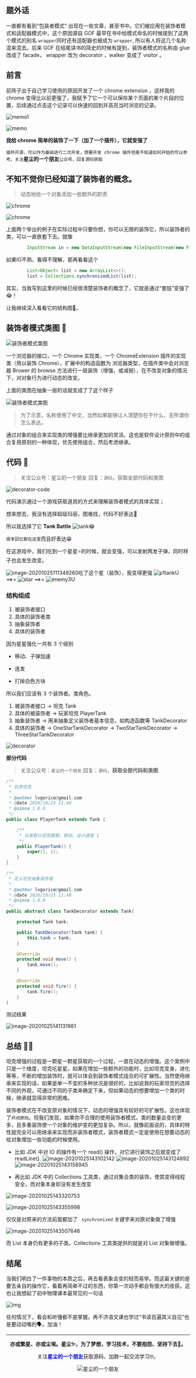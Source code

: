 ## 题外话

一直都有看到“包装者模式“ 出现在一些文章，甚至书中。它们被应用在装饰者模式和适配器模式中，这个原因源自 GOF 最早在书中给模式命名的时候提到了这两个模式的别名 ``wrapper``同时还有适配器也被成为 ``wrapper``, 所以有人将这几个名称混来混去。后来 GOF 在结尾讲书的简史的时候有提到，装饰者模式的名称由 glue 改成了 facade， wrapper 改为 decorator ，walker 变成了 visitor 。



## 前言

前阵子出于自己学习使用的原因开发了一个 chrome extension ，这样我的 chrome 变得比以前更强了，我赋予了它一个可以保存某个页面的某个片段的位置，后续通过点击这个记录可以快速的回到并高亮当时浏览的记录。

![memo1](https://i.loli.net/2020/10/24/hb75jWUIlHGdmu1.png)

![memo](https://i.loli.net/2020/10/24/HamO9V56Y3bMKJP.png)

**我给 chrome 简单的装饰了一下（加了一个插件），它就变强了**

``插件开源，可以作为基础进行二次开发，想要开发 chrome 插件但是不知道如何开始的可以参考。关注``**星尘的一个朋友**``公众号，回复源码获取``



## 不知不觉你已经知道了装饰者的概念。

> 动态地给一个对象添加一些额外的职责

![chrome](https://i.loli.net/2020/10/24/j7fU3RozypgGWAN.png)

![chrome](https://i.loli.net/2020/10/24/EqQbkpzTeP6n5t3.png)



上面两个举出的例子在实际过程中只要你想，你可以无限的装饰它，所以装饰者的类，可以一直嵌套下去。就像

```java
        InputStream in = new DataInputStream(new FileInputStream(new File("filePath")));
```

如果IO不熟，看得不理解，那再看看这个

```java
        List<Object> list = new ArrayList<>();
        list = Collections.synchronizedList(list);
```

其实，当我写到这里的时候已经很清楚装饰者的概念了，它就是通过“套娃”变强了😂！

让我继续深入看看它的结构图👀。

## 装饰者模式类图 📌


![装饰者模式类图](decorator3.png)

一个浏览器的接口，一个 Chrome 实现类，一个 ChromeExtension 插件的实现类（用以装饰 Chrome），扩展中的构造函数为 浏览器类型，在插件类中会对浏览器 Brower 的 browse 方法进行一层装饰（增强，或减弱），在不改变对象的情况下，对对象行为进行动态的改变。



上面的类图在抽象一层的话就变成了了这个样子

![装饰者模式类图](https://i.loli.net/2020/10/24/iJMe7mblkcOGTV2.png)

> 为了示意，名称使用了中文，当然如果能够让人清楚你在干什么，无所谓你怎么表达。

通过对象的组合来实现类的增强要比继承更加的灵活。这也是软件设计原则中的组合复用原则的一种体现，优先使用组合，然后考虑继承。



## 代码 📄

> 关注公众号：星尘的一个朋友 回复：``源码``，获取全部代码和类图

![decorator-code](https://i.loli.net/2020/10/25/qsjOMU9HLpcnlzP.png)



代码演示通过一个游戏获取道具的方式来理解装饰者模式的具体实现；

想来想去，我没有选择超级玛丽，图难找，代码不好表达🤣

所以我选择了它 **Tank Battle** ![tank](https://i.loli.net/2020/10/24/KED9OZhFk7WGtbl.jpg)😂

``很多回忆都在这里``而且好表达😁

在这游戏中，我们吃到一个星星⭐的时候，就会变强，可以发射两发子弹，同时样子也会发生改变。



![image-20201025111349260](https://i.loli.net/2020/10/25/hfzJVmHCj6sNIEq.png)吃了这个星（装饰），我变得更强 ![p1tankU](https://i.loli.net/2020/10/24/uQvdNDEV7JmLBCZ.gif)  ==>>  ![star](https://i.loli.net/2020/10/24/QvIyB28tdxSjnrK.gif) ==>> ![enemy3U](https://i.loli.net/2020/10/25/ANrTSZUghK5lcot.gif)



### 结构组成

1. 被装饰者接口
2. 具体的装饰者类
3. 抽象装饰者
4. 具体的装饰者

因为星星强化一共有 3 个级别

- 移动、子弹加速

- 连发

- 打掉白色方块


所以我们应该有 3 个装饰者。类角色。

1. 被装饰者接口 -> 坦克 Tank
2. 具体的被装饰者 -> 玩家坦克 PlayerTank
3. 抽象装饰者 -> 用来抽象定义装饰者基本信息，如构造函数等 TankDecorator
4. 具体的装饰者 -> OneStarTankDecorator -> TwoStarTankDecorator -> ThreeStarTankDecorator



![decorator](https://i.loli.net/2020/10/25/LySXmYe7CJov9wx.png)



**部分代码**

> 关注公众号：``星尘的一个朋友`` 回复：``源码``，**获取全部代码和类图**

```java
/**
 * 玩家坦克
 *
 * @author lvgorice@gmail.com
 * @date 2020/10/25 11:40
 * @since 1.0.0
 */
public class PlayerTank extends Tank {

    /**
     * 玩家默认坦克数据，移动，设计速度 1
     */
    public PlayerTank() {
        super(1, 1);
    }
}
```



```java
/**
 * 定义坦克抽象装饰者
 *
 * @author lvgorice@gmail.com
 * @date 2020/10/25 11:40
 * @since 1.0.0
 */
public abstract class TankDecorator extends Tank{

    protected Tank tank;

    public TankDecorator(Tank tank) {
        this.tank = tank;
    }

    @Override
    protected void move() {
        tank.move();
    }

    @Override
    protected void fire() {
        tank.fire();
    }
}
```



测试结果

![image-20201025141131981](https://i.loli.net/2020/10/25/FaRXJTVbftoL3sY.png)





## 总结 🐱‍💻

坦克增强的过程是一颗星一颗星获取的一个过程，一直在动态的增强。这个案例中只是一个维度，坦克吃星星。如果在增加一些额外的功能时，比如坦克变身，进化等等，不断的增加装饰时，就可以体会到装饰者模式组合的可扩展性。当然使用继承来实现的话，如果是单一不变的多种状况是很好的，比如说我的玩家坦克的选择不同的外观，可通过不同的子类来确定下来，但如果动态的想要增加一个类的时候，继承就显得非常的困难。

装饰者模式在不改变原对象的情况下，动态的增强具有较好的可扩展性。这也体现了``开闭原则``。但我们发现，如果你不合理的使用装饰者模式，类的数量会变的更多，且多重装饰使一个对象的维护变的更加复杂。所以，就像前面说的，具体的特性就完全可以用继承来实现而非装饰者模式，装饰者模式一定是使用在想要动态的给对象增加一些功能的时候使用。

- 比如 JDK 中对 IO 的操作有一个 read() 操作，对它进行装饰之后就变成了 readLine().
 ![image-20201025143102142](https://i.loli.net/2020/10/25/hBN54spCA7yaqto.png)
 ![image-20201025143124892](https://i.loli.net/2020/10/25/thRfTdxnbvZpNEV.png)
 ![image-20201025143158945](https://i.loli.net/2020/10/25/abst7No5EjLGFQY.png)

- 再比如 JDK 中的 Collections 工具类，通过对集合类的装饰，使其变得线程安全，而对象本身却没有发生改变

![image-20201025143320753](https://i.loli.net/2020/10/25/qfHuhsSwnGMLY4F.png)

![image-20201025143355998](https://i.loli.net/2020/10/25/VXEMplcQaYkmHBy.png)

仅仅是对原来的方法前面都加了 `` synchronized`` 关键字来对原对象做了增强

![image-20201025143507646](https://i.loli.net/2020/10/25/MFXhDSzmRg3lAoT.png)

而 List 本身仍有更多的子类。Collections 工具类提供的就是对 List 对象做增强。



## 结尾

当我们明白了一件事物的本质之后，再去看表象会变的轻而易举。而这最关键的是要去亲自的操作它，看着再简单不过的东西，你第一次动手都会有很大的收获。这也让我想起了初中物理课本最常见的一句话

![img](https://i.loli.net/2020/10/25/TI5ECVzNZQgqi6A.jpg)

任何情况下，看会和听懂都不是掌握。再不济语文课也学过“书读百遍其义自见”也是要动动嘴的🗣。加油！



----
<div align="center">
    <b>亦或繁星、亦或尘埃。星尘✨，为了梦想，学习技术，不要抱怨、坚持下去💪。</b>
    <p>关注<b style='color:blue'>星尘的一个朋友</b>获取源码、加群一起交流学习🤓。</p>
    <img alt='星尘的一个朋友' src='https://i.loli.net/2020/10/22/7swJfMCPrThebVI.png'/>
</div>
